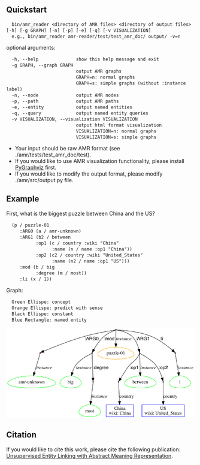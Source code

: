 ## Quickstart

      bin/amr_reader <directory of AMR files> <directory of output files> [-h] [-g GRAPH] [-n] [-p] [-e] [-q] [-v VISUALIZATION]
      e.g., bin/amr_reader amr-reader/test/test_amr_doc/ output/ -v=n


optional arguments:

      -h, --help              show this help message and exit
      -g GRAPH, --graph GRAPH
                              output AMR graphs
                              GRAPH=n: normal graphs
                              GRAPH=s: simple graphs (without :instance label)
      -n, --node              output AMR nodes
      -p, --path              output AMR paths
      -e, --entity            output named entities
      -q, --query             output named entity queries
      -v VISUALIZATION, --visualization VISUALIZATION
                              output html format visualization
                              VISUALIZATION=n: normal graphs
                              VISUALIZATION=s: simple graphs

- Your input should be raw AMR format (see ./amr/tests/test_amr_doc/test).
- If you would like to use AMR visualization functionality, please install [PyGraphviz](https://pygraphviz.github.io/) first.<br>
- If you would like to modify the output format, please modify ./amr/src/output.py file.

## Example
   First, what is the biggest puzzle between China and the US?<br>

      (p / puzzle-01
         :ARG0 (a / amr-unknown)
         :ARG1 (b2 / between
               :op1 (c / country :wiki "China"
                     :name (n / name :op1 "China"))
               :op2 (c2 / country :wiki "United_States"
                     :name (n2 / name :op1 "US")))
         :mod (b / big
               :degree (m / most))
         :li (x / 1))

Graph:<br>

      Green Ellispe: concept
      Orange Ellispe: predict with sense
      Black Ellispe: constant
      Blue Rectangle: named entity
![alt tag](https://github.com/panx27/amr-reader/blob/master/docs/example.png)

## Citation
If you would like to cite this work, please cite the following publication: <br>
[Unsupervised Entity Linking with Abstract Meaning Representation](http://nlp.cs.rpi.edu/paper/amrel.pdf).
